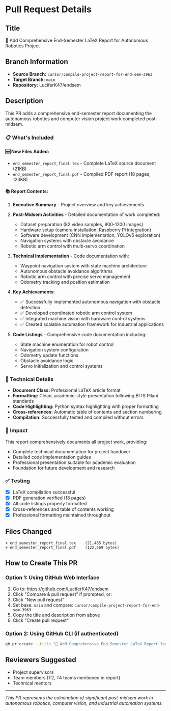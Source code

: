 # Pull Request Details

## Title
📄 Add Comprehensive End-Semester LaTeX Report for Autonomous Robotics Project

## Branch Information
- **Source Branch:** `cursor/compile-project-report-for-end-sem-3963`
- **Target Branch:** `main`
- **Repository:** LuciferK47/endsem

## Description

This PR adds a comprehensive end-semester report documenting the autonomous robotics and computer vision project work completed post-midsem.

### 📋 What's Included

#### 🆕 New Files Added:
- `end_semester_report_final.tex` - Complete LaTeX source document (21KB)
- `end_semester_report_final.pdf` - Compiled PDF report (18 pages, 123KB)

#### 📚 Report Contents:
1. **Executive Summary** - Project overview and key achievements
2. **Post-Midsem Activities** - Detailed documentation of work completed:
   - Dataset preparation (82 video samples, 800-1200 images)
   - Hardware setup (camera installation, Raspberry Pi integration)
   - Software development (CNN implementation, YOLOv5 exploration)
   - Navigation systems with obstacle avoidance
   - Robotic arm control with multi-servo coordination

3. **Technical Implementation** - Code documentation with:
   - Waypoint navigation system with state machine architecture
   - Autonomous obstacle avoidance algorithms
   - Robotic arm control with precise servo management
   - Odometry tracking and position estimation

4. **Key Achievements**:
   - ✅ Successfully implemented autonomous navigation with obstacle detection
   - ✅ Developed coordinated robotic arm control system
   - ✅ Integrated machine vision with hardware control systems
   - ✅ Created scalable automation framework for industrial applications

5. **Code Listings** - Comprehensive code documentation including:
   - State machine enumeration for robot control
   - Navigation system configuration
   - Odometry update functions
   - Obstacle avoidance logic
   - Servo initialization and control systems

### 🔧 Technical Details
- **Document Class:** Professional LaTeX article format
- **Formatting:** Clean, academic-style presentation following BITS Pilani standards
- **Code Highlighting:** Python syntax highlighting with proper formatting
- **Cross-references:** Automatic table of contents and section numbering
- **Compilation:** Successfully tested and compiled without errors

### 🎯 Impact
This report comprehensively documents all project work, providing:
- Complete technical documentation for project handover
- Detailed code implementation guides
- Professional presentation suitable for academic evaluation
- Foundation for future development and research

### ✅ Testing
- [x] LaTeX compilation successful
- [x] PDF generation verified (18 pages)
- [x] All code listings properly formatted
- [x] Cross-references and table of contents working
- [x] Professional formatting maintained throughout

## Files Changed
```
+ end_semester_report_final.tex    (21,485 bytes)
+ end_semester_report_final.pdf    (122,569 bytes)
```

## How to Create This PR

### Option 1: Using GitHub Web Interface
1. Go to: https://github.com/LuciferK47/endsem
2. Click "Compare & pull request" if prompted, or:
3. Click "New pull request"
4. Set base: `main` and compare: `cursor/compile-project-report-for-end-sem-3963`
5. Copy the title and description from above
6. Click "Create pull request"

### Option 2: Using GitHub CLI (if authenticated)
```bash
gh pr create --title "📄 Add Comprehensive End-Semester LaTeX Report for Autonomous Robotics Project" --body-file PR_DETAILS.md --base main --head cursor/compile-project-report-for-end-sem-3963
```

## Reviewers Suggested
- Project supervisors
- Team members (T2, T4 teams mentioned in report)
- Technical mentors

---
*This PR represents the culmination of significant post-midsem work in autonomous robotics, computer vision, and industrial automation systems.*